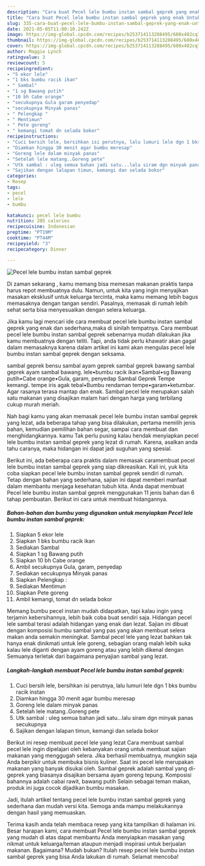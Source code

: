 ```yaml
---
description: "Cara buat Pecel lele bumbu instan sambal geprek yang enak Untuk Jualan"
title: "Cara buat Pecel lele bumbu instan sambal geprek yang enak Untuk Jualan"
slug: 335-cara-buat-pecel-lele-bumbu-instan-sambal-geprek-yang-enak-untuk-jualan
date: 2021-05-05T11:00:10.242Z
image: https://img-global.cpcdn.com/recipes/b253714113288495/680x482cq70/pecel-lele-bumbu-instan-sambal-geprek-foto-resep-utama.jpg
thumbnail: https://img-global.cpcdn.com/recipes/b253714113288495/680x482cq70/pecel-lele-bumbu-instan-sambal-geprek-foto-resep-utama.jpg
cover: https://img-global.cpcdn.com/recipes/b253714113288495/680x482cq70/pecel-lele-bumbu-instan-sambal-geprek-foto-resep-utama.jpg
author: Maggie Lynch
ratingvalue: 3
reviewcount: 5
recipeingredient:
- "5 ekor lele"
- "1 bks bumbu racik ikan"
- " Sambal"
- "1 sg Bawang putih"
- "10 bh Cabe orange"
- "secukupnya Gula garam penyedap"
- "secukupnya Minyak panas"
- " Pelengkap "
- " Mentimun"
- " Pete goreng"
- " kemangi tomat dn selada bokor"
recipeinstructions:
- "Cuci bersih lele, bersihkan isi perutnya, lalu lumuri lele dgn 1 bks bumbu racik instan"
- "Diamkan hingga 30 menit agar bumbu meresap"
- "Goreng lele dalam minyak panas"
- "Setelah lele matang..Goreng pete"
- "Utk sambal : uleg semua bahan jadi satu...lalu siram dgn minyak panas secukupnya"
- "Sajikan dengan lalapan timun, kemangi dan selada bokor"
categories:
- Resep
tags:
- pecel
- lele
- bumbu

katakunci: pecel lele bumbu 
nutrition: 205 calories
recipecuisine: Indonesian
preptime: "PT19M"
cooktime: "PT44M"
recipeyield: "3"
recipecategory: Dinner

---
```



![Pecel lele bumbu instan sambal geprek](https://img-global.cpcdn.com/recipes/b253714113288495/680x482cq70/pecel-lele-bumbu-instan-sambal-geprek-foto-resep-utama.jpg)

Di zaman  sekarang , kamu memang bisa memesan makanan praktis tanpa harus repot membuatnya dulu. Namun, untuk kita yang ingin menyajikan masakan eksklusif untuk keluarga tercinta, maka kamu memang lebih bagus memasaknya dengan tangan sendiri. Pasalnya, memasak di rumah lebih sehat serta bisa menyesuaikan dengan selera keluarga.

Jika kamu lagi mencari ide cara membuat pecel lele bumbu instan sambal geprek yang enak dan sederhana,maka di sinilah tempatnya. Cara membuat pecel lele bumbu instan sambal geprek  sebenarnya mudah dilakukan jika kamu membuatnya dengan teliti. Tapi, anda tidak perlu khawatir akan gagal dalam memasaknya 
karena dalam artikel ini kami akan mengulas pecel lele bumbu instan sambal geprek dengan seksama.  

sambal geprek bensu sambal ayam geprek sambal geprek bawang sambal geprek ayam sambal bawang. lele•bumbu racik ikan•Sambal•sg Bawang putih•Cabe orange•Gula, garam, penyedap Sambal Geprek Tempe kemangi. tempe iris agak tebal•Bumbu rendaman tempe•garam•ketumbar. Agar rasanya terasa mantap dan enak. Sambal pecel lele merupakan salah satu makanan yang disajikan malam hari dengan harga yang terbilang cukup murah meriah.

Nah bagi kamu yang akan memasak pecel lele bumbu instan sambal geprek yang lezat, ada beberapa tahap yang bisa dilakukan, pertama memilih jenis bahan, kemudian pemilihan bahan segar, sampai cara membuat dan menghidangkannya. kamu Tak perlu pusing kalau hendak menyiapkan pecel lele bumbu instan sambal geprek yang lezat di rumah. Karena, asalkan anda  tahu caranya, maka hidangan ini dapat jadi suguhan yang spesial.

Berikut ini, ada beberapa cara praktis  dalam memasak caramembuat pecel lele bumbu instan sambal geprek yang siap dikreasikan. Kali ini, yuk kita coba siapkan pecel lele bumbu instan sambal geprek sendiri di rumah. Tetap dengan bahan yang sederhana, sajian ini dapat memberi manfaat dalam membantu menjaga kesehatan tubuh kita. Anda dapat membuat Pecel lele bumbu instan sambal geprek menggunakan 11 jenis bahan dan 6 tahap pembuatan. Berikut ini cara untuk membuat hidangannya.

<!--inarticleads1-->

##### Bahan-bahan dan bumbu yang digunakan untuk menyiapkan Pecel lele bumbu instan sambal geprek:

1. Siapkan 5 ekor lele
1. Siapkan 1 bks bumbu racik ikan
1. Sediakan  Sambal
1. Siapkan 1 sg Bawang putih
1. Siapkan 10 bh Cabe orange
1. Ambil secukupnya Gula, garam, penyedap
1. Sediakan secukupnya Minyak panas
1. Siapkan  Pelengkap :
1. Sediakan  Mentimun
1. Siapkan  Pete goreng
1. Ambil  kemangi, tomat dn selada bokor


Memang bumbu pecel instan mudah didapatkan, tapi kalau ingin yang terjamin kebersihannya, lebih baik coba buat sendiri saja. Hidangan pecel lele sambal terasi adalah hidangan yang enak dan lezat. Sajian ini dibuat dengan komposisi bumbu sambal yang pas yang akan membuat selera makan anda semakin meningkat. Sambal pecel lele yang lezat bahkan tak hanya enak dinikmati untuk lele goreng, sebagian orang malah lebih suka kalau lele diganti dengan ayam goreng atau yang lebih dikenal dengan Semuanya terletak dari bagaimana penyajian sambal yang lezat. 

<!--inarticleads2-->

##### Langkah-langkah membuat Pecel lele bumbu instan sambal geprek:

1. Cuci bersih lele, bersihkan isi perutnya, lalu lumuri lele dgn 1 bks bumbu racik instan
1. Diamkan hingga 30 menit agar bumbu meresap
1. Goreng lele dalam minyak panas
1. Setelah lele matang..Goreng pete
1. Utk sambal : uleg semua bahan jadi satu...lalu siram dgn minyak panas secukupnya
1. Sajikan dengan lalapan timun, kemangi dan selada bokor


Berikut ini resep membuat pecel lele yang lezat Cara membuat sambal pecel lele ingin dipelajari oleh kebanyakan orang untuk membuat sajian makanan yang menggugah selera. Jika berhasil membuatnya, mungkin saja Anda berpikir untuk membuka bisnis kuliner. Saat ini pecel lele merupakan makanan yang banyak disukai oleh. Sambal geprek adalah sambal yang di-geprek yang biasanya disajikan bersama ayam goreng tepung. Komposisi bahannya adalah cabai rawit, bawang putih Selain sebagai teman makan, produk ini juga cocok dijadikan bumbu masakan. 

Jadi, itulah artikel tentang  pecel lele bumbu instan sambal geprek  yang sederhana dan mudah versi kita. Semoga anda mampu melakukannya dengan hasil yang memuaskan. 

Terima kasih anda telah membaca resep yang kita tampilkan di halaman ini. Besar harapan kami, cara membuat  Pecel lele bumbu instan sambal geprek yang mudah di atas dapat membantu Anda menyiapkan masakan yang nikmat untuk keluarga/teman ataupun menjadi inspirasi untuk berjualan makanan. Bagaimana? Mudah bukan? Itulah resep pecel lele bumbu instan sambal geprek yang bisa Anda lakukan di rumah. Selamat mencoba!

